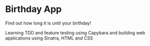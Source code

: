 # Birthday App

Find out how long it is until your birthday!

Learning TDD and feature testing using Capybara and building web applications using Sinatra, HTML and CSS